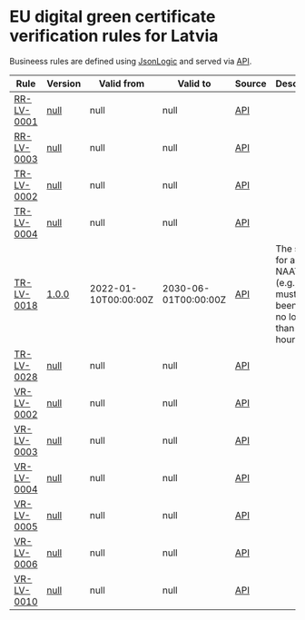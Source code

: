 # EU digital green certificate verification rules for Latvia

Busineess rules are defined using [JsonLogic](https://jsonlogic.com) and served via [API](https://dgca-businessrule-service.ezdrav.si/rules/LV).

| Rule | Version | Valid from | Valid to | Source | Description |
| ---- | ------- | ---------- | -------- | ------ | ----------- |
| [RR-LV-0001](RR-LV-0001.json) | [null](RR-LV-0001_null.json) | null | null | [API](https://dgca-businessrule-service.ezdrav.si/rules/LV/0cf40a8189fe68c296717d12d43488b5ae5005d4a3068ce87f30765dae024161) |  |
| [RR-LV-0003](RR-LV-0003.json) | [null](RR-LV-0003_null.json) | null | null | [API](https://dgca-businessrule-service.ezdrav.si/rules/LV/83295c2e22b3a5a92a4e544b9972b5675036cc41474e064822c320fe5a449470) |  |
| [TR-LV-0002](TR-LV-0002.json) | [null](TR-LV-0002_null.json) | null | null | [API](https://dgca-businessrule-service.ezdrav.si/rules/LV/83def03e68658e63534d25a52fb1aa7e58f55690216ef5a9c5debbb4f18b08ee) |  |
| [TR-LV-0004](TR-LV-0004.json) | [null](TR-LV-0004_null.json) | null | null | [API](https://dgca-businessrule-service.ezdrav.si/rules/LV/348f307e4e5015b99ad860a8c066738865e346d8eb4bf3413233d2736c10f2fa) |  |
| [TR-LV-0018](TR-LV-0018.json) | [1.0.0](TR-LV-0018_1.0.0.json) | 2022-01-10T00:00:00Z | 2030-06-01T00:00:00Z | [API](https://dgca-businessrule-service.ezdrav.si/rules/LV/f62853039b665e8bffae3d20a03647a16eaf2fd7560ffd0647b3f420dadcf4b7) | The sample for an NAAT test (e.g., PCR) must have been taken no longer than 72 hours ago. |
| [TR-LV-0028](TR-LV-0028.json) | [null](TR-LV-0028_null.json) | null | null | [API](https://dgca-businessrule-service.ezdrav.si/rules/LV/98c0e3682b3de6ad037c106f2ce91f30a2ae8ee5c62e25ad74068684ce2e5947) |  |
| [VR-LV-0002](VR-LV-0002.json) | [null](VR-LV-0002_null.json) | null | null | [API](https://dgca-businessrule-service.ezdrav.si/rules/LV/c418680926fe425ca626bc23b1ab0d152cbd20309126015e3bc7357b236f8c99) |  |
| [VR-LV-0003](VR-LV-0003.json) | [null](VR-LV-0003_null.json) | null | null | [API](https://dgca-businessrule-service.ezdrav.si/rules/LV/5418d4da13a785f58552462c5b91b4c0721e8f4e7100608a7dacc2f0b605c56f) |  |
| [VR-LV-0004](VR-LV-0004.json) | [null](VR-LV-0004_null.json) | null | null | [API](https://dgca-businessrule-service.ezdrav.si/rules/LV/9ad86cd08440f22355fca8b1091fed3ead58796764e97d47a258bf8bc2b4594b) |  |
| [VR-LV-0005](VR-LV-0005.json) | [null](VR-LV-0005_null.json) | null | null | [API](https://dgca-businessrule-service.ezdrav.si/rules/LV/f147ef011122d583d770ba3e3770d08dc7ab56e7f2f002da61b6d4e8904af010) |  |
| [VR-LV-0006](VR-LV-0006.json) | [null](VR-LV-0006_null.json) | null | null | [API](https://dgca-businessrule-service.ezdrav.si/rules/LV/418fdb727fdc6a17d96168ac0d26ebbcd44545f80b23ed3d30cf6e1963cb2e83) |  |
| [VR-LV-0010](VR-LV-0010.json) | [null](VR-LV-0010_null.json) | null | null | [API](https://dgca-businessrule-service.ezdrav.si/rules/LV/528cdb9eb2c0f93333c808b9f2c4accba664e70e8f8190351f165aa39733b521) |  |
